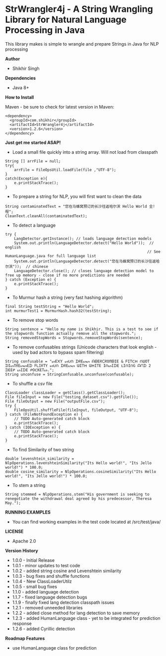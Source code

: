 # StrWrangler4j - A String Wrangling Library for Natural Language Processing in Java

This library makes is simple to wrangle and prepare Strings in Java for NLP processing


**Author**

* Shikhir Singh

**Dependencies**

* Java 8+ 

**How to Install**

Maven - be sure to check for latest version in Maven:

```
<dependency>
  <groupId>com.shikhir</groupId>
  <artifactId>StrWrangler4j</artifactId>
  <version>1.2.6</version>
</dependency>
```

**Just get me started ASAP!**

* Load a small file quickly into a string array. Will not load from classpath
```
String [] arrFile = null;
try{
	arrFile = FileOpsUtil.loadFile(file ,"UTF-8");
}
catch(Exception e){
	e.printStackTrace();
}
```

* To prepare a string for NLP, you will first want to clean the data
```
String contaminatedText = "您在马蜂窝预订的长沙往返哈尔滨 Hello World 全!程";
CleanText.cleanAll(contaminatedText);
```

* To detect a language
```
try {
	LangDetector.getInstance(); // loads language detection models
	System.out.println(LanguageDetector.detect("Hello World"));  // english 
																// See HumanLanguage.java for full language list
	System.out.println(LanguageDetector.detect("您在马蜂窝预订的长沙往返哈尔滨"));  // chinese
	LanguageDetector.close(); // closes language detection model to free up memory - close if no more predictions are needed
} catch (Exception e) {
	e.printStackTrace();
}
```

* To Murmur hash a string (very fast hashing algorithm)
```
final String testString = "Hello World";
int murmurTest1 = MurmurHash.hash32(testString);	
```

* To remove stop words
```
String sentence = "Hello my name is Shikhir. This is a test to see if the stopwords function actually remove all the stopwords.";
String removedStopWords = Stopwords.removeStopWords(sentence);
```

* To remove confusables strings (Unicode characters that look english - used by bad actors to bypass spam filtering)
```
String confusable = "ᔕE᙭Y ᔕᑌᑎ ᗪᖇEᔕᔕ ᗩᗷEᖇᑕᖇOᗰᗷIE & ᖴITᑕᕼ ᑎᗯOT ᗪIᔕTᖇEᔕᔕEᗪ ᖴᒪIᖇTY ᔕᑌᑎ ᗪᖇEᔕᔕ ᗯITᕼ ᗯᕼITE IᑎᔕIᗪE ᒪIᑎIᑎG ᗩᑎᗪ 2 ᗪEEᑭ ᔕIᗪE ᑭOᑕKETᔕ.";
String unconfuse = StringConfusable.unconfuse(confusable);
```

* To shuffle a csv file
```
ClassLoader classLoader = getClass().getClassLoader();
File fileInput = new File("testing_dataset.csv").getFile());
File fileOutput = new File("outputFile.csv");		
try {
	FileOpsUtil.shuffleFile(fileInput, fileOutput, "UTF-8");
} catch (FileNotFoundException e) {
	// TODO Auto-generated catch block
	e.printStackTrace();
} catch (IOException e) {
	// TODO Auto-generated catch block
	e.printStackTrace();
}
```

* To find Similarity of two string
```
double levenshtein_similarity = NlpOperations.levenshteinSimilarity("Its Hello world!", "Its Jello world!") * 100.0;
double cosine_similarity = NlpOperations.cosineSimilarity("Its Hello world!", "Its Jello world!") * 100.0;

```

* To stem a string 
```
String stemmed = NlpOperations.stem("His government is seeking to renegotiate the withdrawal deal agreed by his predecessor, Theresa May.");
```

**RUNNING EXAMPLES**

* You can find working examples in the test code located at /src/test/java/

**LICENSE**
* Apache 2.0

**Version History**

* 1.0.0 - Initial Release
* 1.0.1 - minor updates to test code
* 1.0.2 - added string cosine and Levenshtein similarity 
* 1.0.3 - bug fixes and shuffle functions
* 1.0.4 - New ClassLoaderUtilz
* 1.0.5 - small bug fixes
* 1.1.0 - added language detection
* 1.1.7 - fixed language detection bugs
* 1.1.9 - finally fixed lang detection classpath issues
* 1.2.1 - removed unneeded libraries
* 1.2.2 - added close method for lang detection to save memory
* 1.2.3 - added HumanLanguage class - yet to be integrated for prediction response
* 1.2.6 - added Cyrillic detection


**Roadmap Features**
* use HumanLanguage class for prediction
